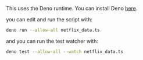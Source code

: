 This uses the Deno runtime. You can install Deno [here](https://docs.deno.com/runtime/manual/getting_started/installation).

you can edit and run the script with:
```bash
deno run --allow-all netflix_data.ts
```

and you can run the test watcher with:
```bash
deno test --allow-all --watch netflix_data.ts
```
